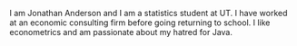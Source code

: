 I am Jonathan Anderson and I am a statistics student at UT. I have worked at an economic consulting firm before going returning to school. I like econometrics and am passionate about my hatred for Java.  
